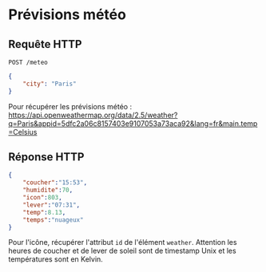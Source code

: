 # Prévisions météo

## Requête HTTP

`POST /meteo`

```json
{
    "city": "Paris"
}
```

Pour récupérer les prévisions météo : https://api.openweathermap.org/data/2.5/weather?q=Paris&appid=5dfc2a06c8157403e9107053a73aca92&lang=fr&main.temp=Celsius

## Réponse HTTP

```json
{
    "coucher":"15:53",
    "humidite":70,
    "icon":803,
    "lever":"07:31",
    "temp":8.13,
    "temps":"nuageux"
}
```

Pour l'icône, récupérer l'attribut `id` de l'élément `weather`. Attention les heures de coucher et de lever de soleil sont de timestamp Unix et les températures sont en Kelvin.